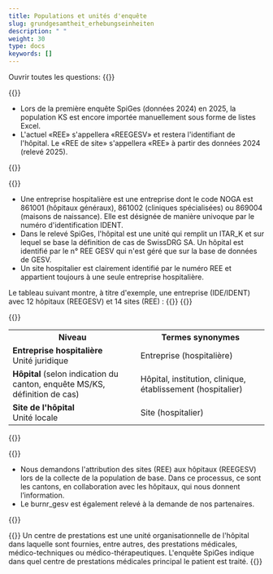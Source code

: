 ```yaml
---
title: Populations et unités d'enquête
slug: grundgesamtheit_erhebungseinheiten
description: " "
weight: 30
type: docs
keywords: []
---
```


Ouvrir toutes les questions: {{<collapsibleGroupCommand groupId="ITARK">}}

{{<collapsible title="Lors de l'introduction de SpiGes ou au moment de la définition de la population de base pour la première enquête SpiGes, travaille-t-on encore avec les «listes d'hôpitaux» traditionnelles ou déjà avec SpiReg ?">}}
<ul>
<li> Lors de la première enquête SpiGes (données 2024) en 2025, la population KS est encore importée manuellement sous forme de listes Excel. </li>
<li> L'actuel «REE» s'appellera «REEGESV» et restera l'identifiant de l'hôpital. Le «REE de site» s'appellera «REE» à partir des données 2024 (relevé 2025). </li>
</ul>
{{</collapsible>}}


{{<collapsible title="Quelle est la différence entre une entreprise hospitalière, un hôpital et un site hospitalier ?">}}
<ul>
<li> Une entreprise hospitalière est une entreprise dont le code NOGA est 861001 (hôpitaux généraux), 861002 (cliniques spécialisées) ou 869004 (maisons de naissance). Elle est désignée de manière univoque par le numéro d'identification IDENT. </li>
<li> Dans le relevé SpiGes, l'hôpital est une unité qui remplit un ITAR_K et sur lequel se base la définition de cas de SwissDRG SA. Un hôpital est identifié par le n° REE GESV qui n'est géré que sur la base de données de GESV. </li>
<li> Un site hospitalier est clairement identifié par le numéro REE et appartient toujours à une seule entreprise hospitalière. </li>
</ul>
Le tableau suivant montre, à titre d'exemple, une entreprise (IDE/IDENT) avec 12 hôpitaux (REEGESV) et 14 sites (REE) :
{{<insertImage image="tableauFAQ1_fr.png"  class="taille">}}
{{</collapsible>}}

{{<collapsible title="Quels sont les termes synonymes d'entreprise hospitalière, d'hôpital et de site hospitalier utilisés dans l'enquête SpiGes ?">}}
<table style="width:100%">
  <tr>
    <th style="width:50%"> Niveau </div></th>
    <th> Termes synonymes </th>
  </tr>
  <tr>
    <td> <b> Entreprise hospitalière </b> <br /> 
    Unité juridique
 	</td>
    <td> Entreprise (hospitalière) </td>
  </tr>
  <tr>
    <td> <b> Hôpital </b> (selon indication du canton, enquête MS/KS, définition de cas) </td>
    <td> Hôpital, institution, clinique, établissement (hospitalier) </td>
  </tr>
  <tr>
    <td> <b> Site de l'hôpital </b> <br /> 
    Unité locale
	</td>
    <td> Site (hospitalier) </td>
  </tr>
</table>
{{</collapsible>}}

{{<collapsible title="Comment déterminer à quel hôpital (REEGESV) appartient un site (REE) ?">}}
<ul>
<li> Nous demandons l'attribution des sites (REE) aux hôpitaux (REEGESV) lors de la collecte de la population de base. Dans ce processus, ce sont les cantons, en collaboration avec les hôpitaux, qui nous donnent l’information. </li>
<li> Le burnr_gesv est également relevé à la demande de nos partenaires. </li>
</ul>
{{</collapsible>}}

{{<collapsible title="Qu'est-ce qu'un centre de prestations principal (p. ex. M000, M050) ?">}}
Un centre de prestations est une unité organisationnelle de l'hôpital dans laquelle sont fournies, entre autres, des prestations médicales, médico-techniques ou médico-thérapeutiques. L'enquête SpiGes indique dans quel centre de prestations médicales principal le patient est traité. 
{{</collapsible>}}

